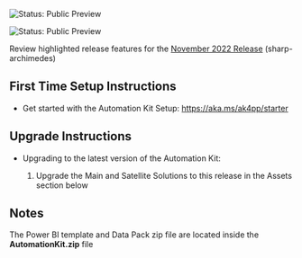 ![Status: Public Preview](https://microsoft.github.io/powercat-automation-kit/images/illustrations/status-public-preview.svg)

![Status: Public Preview](https://microsoft.github.io/powercat-automation-kit/images/sharp-archimedes.png)

Review highlighted release features for the [November 2022 Release](https://microsoft.github.io/powercat-automation-kit/releases/november-2022/) (sharp-archimedes)

## First Time Setup Instructions

- Get started with the Automation Kit Setup: https://aka.ms/ak4pp/starter

## Upgrade Instructions

- Upgrading to the latest version of the Automation Kit:
  
  1. Upgrade the Main and Satellite Solutions to this release in the Assets section below

## Notes

The Power BI template and Data Pack zip file are located inside the **AutomationKit.zip** file